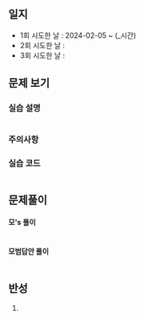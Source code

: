 
## 일지
- 1회 시도한 날 : 2024-02-05 ~  (_시간)
- 2회 시도한 날 : 
- 3회 시도한 날 : 

## 문제 보기

### 실습 설명


```python

```
### 주의사항


### 실습 코드

```python
```

## 문제풀이

#### 모's 풀이
```python

```

#### 모범답안 풀이
```python


```


## 반성
1. 